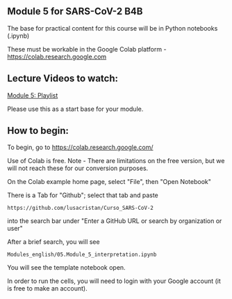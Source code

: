 ## Module 5 for SARS-CoV-2 B4B

The base for practical content for this course will be in Python notebooks (.ipynb)

These must be workable in the Google Colab platform - https://colab.research.google.com 


## Lecture Videos to watch:

[Module 5: Playlist](https://www.youtube.com/playlist?list=PLfovZnX0TvKu_wFgoZSN0DuKQ-sarlmg3)

Please use this as a start base for your module. 

## How to begin: 

To begin, go to https://colab.research.google.com/ 

Use of Colab is free. Note - There are limitations on the free version, but we will not reach these for our conversion purposes. 

On the Colab example home page, select "File", then "Open Notebook"

There is a Tab for "Github"; select that tab and paste 
```
https://github.com/lusacristan/Curso_SARS-CoV-2
```
into the search bar under "Enter a GitHub URL or search by organization or user" 

After a brief search, you will see
```
Modules_english/05.Module_5_interpretation.ipynb
```

You will see the template notebook open.

In order to run the cells, you will need to login with your Google account (it is free to make an account).